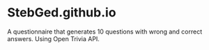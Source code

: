 # StebGed.github.io
A questionnaire that generates 10 questions with wrong and correct answers. Using Open Trivia API.
